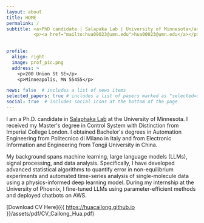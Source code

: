 ```yaml
---
layout: about
title: HOME
permalink: /
subtitle: <a>PhD candidate | Salapaka Lab | University of Minnesota</a>. 
          <p><a href="mailto:hua00023@umn.edu">hua00023@umn.edu</a></p>
          

profile:
  align: right
  image: prof_pic.png
  address: >
    <p>200 Union St SE</p>
    <p>Minneapolis, MN 55455</p>

news: false  # includes a list of news items
selected_papers: true # includes a list of papers marked as "selected={true}"
social: true  # includes social icons at the bottom of the page
---
```


I am a Ph.D. candidate in [Salaphaka Lab](http://salapakalab.ece.umn.edu/) at the University of Minnesota. I received my Master's degree in Control System with Distinction from Imperial College London. I obtained Bachelor's degrees in Automation Engineering from Politecnico di Milano in Italy and from Electronic Information and Engineering from Tongji University in China. 

My background spans machine learning, large language models (LLMs), signal processing, and data analysis. Specifically, I have developed advanced statistical algorithms to quantify error in non-equilibrium experiments and automated time-series analysis of single-molecule data using a physics-informed deep learning model. During my internship at the University of Phoenix, I fine-tuned LLMs using parameter-efficient methods and deployed chatbots on AWS.



 [Download CV Here]({{ https://huacailong.github.io }}/assets/pdf/CV_Cailong_Hua.pdf)
 
<!--  [Download Resume Here]({{ https://huacailong.github.io }}/assets/pdf/Resume_Cailong.pdf) -->
 
<!-- Write your biography here. Tell the world about yourself. Link to your favorite [subreddit](http://reddit.com). You can put a picture in, too. The code is already in, just name your picture `prof_pic.jpg` and put it in the `img/` folder.

Put your address / P.O. box / other info right below your picture. You can also disable any these elements by editing `profile` property of the YAML header of your `_pages/about.md`. Edit `_bibliography/papers.bib` and Jekyll will render your [publications page](/al-folio/publications/) automatically.

Link to your social media connections, too. This theme is set up to use [Font Awesome icons](http://fortawesome.github.io/Font-Awesome/) and [Academicons](https://jpswalsh.github.io/academicons/), like the ones below. Add your Facebook, Twitter, LinkedIn, Google Scholar, or just disable all of them.
 -->
